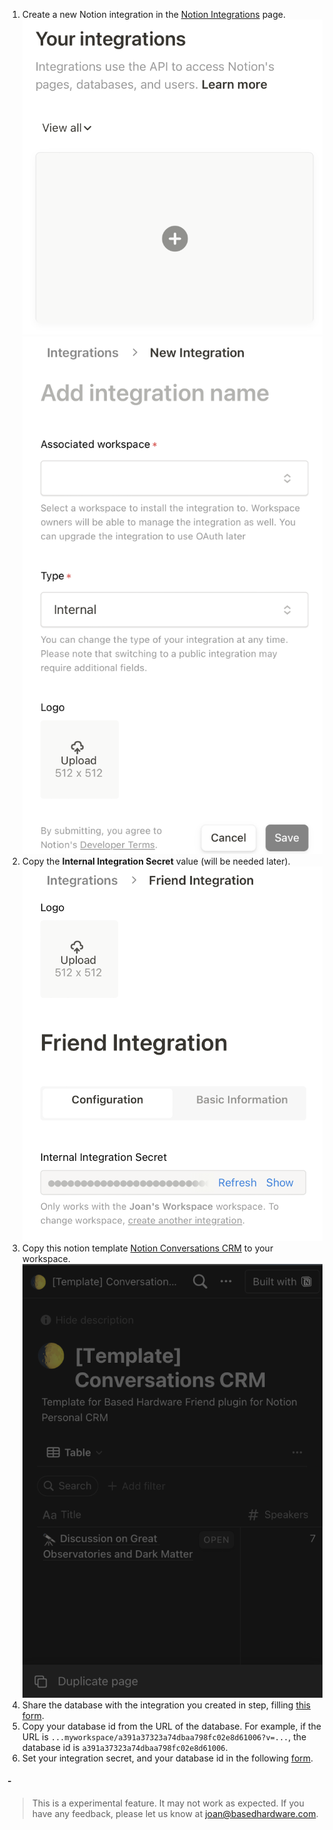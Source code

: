 1. Create a new Notion integration in the [Notion Integrations](https://www.notion.so/my-integrations) page.
   ![Step 1](assets/step_1.png)
   ![Step 2](assets/step_2.png)
2. Copy the **Internal Integration Secret** value (will be needed later).
   ![Step 3](assets/step_3.png)
3. Copy this notion template [Notion Conversations CRM](https://www.notion.so/josancamon19/a391a37323a74dbaa798fc02e8d61006?v=25ae8d3a8ff4471ba5ecccda4bd89425&pvs=4) to your workspace.
   ![Step 4](assets/step_4.png)
4. Share the database with the integration you created in step, filling [this form](https://developers.notion.com/docs/create-a-notion-integration).
5. Copy your database id from the URL of the database. For example, if the URL is `...myworkspace/a391a37323a74dbaa798fc02e8d61006?v=...`, the database id is `a391a37323a74dbaa798fc02e8d61006`.
6. Set your integration secret, and your database id in the following [form](https://josancamon19--plugins-examples-plugins-app.modal.run/setup-notion-crm).

#### -

> This is a experimental feature. It may not work as expected. If you have any feedback, please let us know at joan@basedhardware.com.